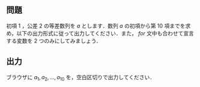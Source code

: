 ## 問題
初項 $1$ ，公差 $2$ の等差数列を $a$ とします．数列 $a$ の初項から第 $10$ 項までを求め，以下の出力形式に従って出力してください．また， $for$ 文中も合わせて宣言する変数を $2$ つのみにしてみましょう．

## 出力
ブラウザに $a_1, a_2, \ldots, a_{10}$ を，空白区切りで出力してください．
